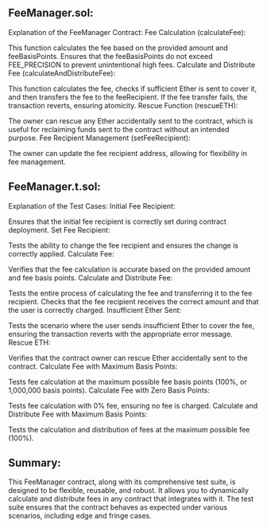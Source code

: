 ## FeeManager.sol:
Explanation of the FeeManager Contract:
Fee Calculation (calculateFee):

This function calculates the fee based on the provided amount and feeBasisPoints.
Ensures that the feeBasisPoints do not exceed FEE_PRECISION to prevent unintentional high fees.
Calculate and Distribute Fee (calculateAndDistributeFee):

This function calculates the fee, checks if sufficient Ether is sent to cover it, and then transfers the fee to the feeRecipient.
If the fee transfer fails, the transaction reverts, ensuring atomicity.
Rescue Function (rescueETH):

The owner can rescue any Ether accidentally sent to the contract, which is useful for reclaiming funds sent to the contract without an intended purpose.
Fee Recipient Management (setFeeRecipient):

The owner can update the fee recipient address, allowing for flexibility in fee management.


## FeeManager.t.sol:
Explanation of the Test Cases:
Initial Fee Recipient:

Ensures that the initial fee recipient is correctly set during contract deployment.
Set Fee Recipient:

Tests the ability to change the fee recipient and ensures the change is correctly applied.
Calculate Fee:

Verifies that the fee calculation is accurate based on the provided amount and fee basis points.
Calculate and Distribute Fee:

Tests the entire process of calculating the fee and transferring it to the fee recipient.
Checks that the fee recipient receives the correct amount and that the user is correctly charged.
Insufficient Ether Sent:

Tests the scenario where the user sends insufficient Ether to cover the fee, ensuring the transaction reverts with the appropriate error message.
Rescue ETH:

Verifies that the contract owner can rescue Ether accidentally sent to the contract.
Calculate Fee with Maximum Basis Points:

Tests fee calculation at the maximum possible fee basis points (100%, or 1,000,000 basis points).
Calculate Fee with Zero Basis Points:

Tests fee calculation with 0% fee, ensuring no fee is charged.
Calculate and Distribute Fee with Maximum Basis Points:

Tests the calculation and distribution of fees at the maximum possible fee (100%).

## Summary:
This FeeManager contract, along with its comprehensive test suite, is designed to be flexible, reusable, and robust. It allows you to dynamically calculate and distribute fees in any contract that integrates with it. The test suite ensures that the contract behaves as expected under various scenarios, including edge and fringe cases.

